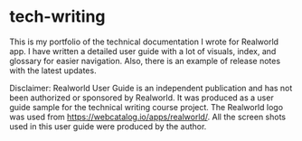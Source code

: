 # tech-writing

This is my portfolio of the technical documentation I wrote for Realworld app. I have written a detailed user guide with a lot of visuals, index, and glossary for easier navigation. Also, there is an example of release notes with the latest updates.


Disclaimer: Realworld User Guide is an independent publication and has not been authorized or sponsored by Realworld. It was produced as a user guide sample for the technical writing course project. The Realworld logo was used from https://webcatalog.io/apps/realworld/. All the screen shots used in this user guide were produced by the author.
